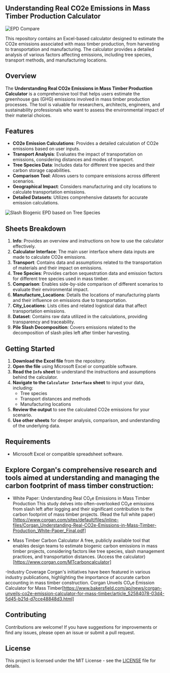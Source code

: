## Understanding Real CO2e Emissions in Mass Timber Production Calculator

![EPD Compare](https://github.com/user-attachments/assets/a4aa525c-a4f1-44e3-ad3e-5bb2b4c4d7af)


This repository contains an Excel-based calculator designed to estimate the CO2e emissions associated with mass timber production, from harvesting to transportation and manufacturing. The calculator provides a detailed analysis of various factors affecting emissions, including tree species, transport methods, and manufacturing locations.

## Overview

The **Understanding Real CO2e Emissions in Mass Timber Production Calculator** is a comprehensive tool that helps users estimate the greenhouse gas (GHG) emissions involved in mass timber production processes. The tool is valuable for researchers, architects, engineers, and sustainability professionals who want to assess the environmental impact of their material choices.

## Features

- **CO2e Emission Calculations**: Provides a detailed calculation of CO2e emissions based on user inputs.
- **Transport Analysis**: Evaluates the impact of transportation on emissions, considering distances and modes of transport.
- **Tree Species Data**: Includes data for different tree species and their carbon storage capabilities.
- **Comparison Tool**: Allows users to compare emissions across different scenarios.
- **Geographical Impact**: Considers manufacturing and city locations to calculate transportation emissions.
- **Detailed Datasets**: Utilizes comprehensive datasets for accurate emission calculations.

![Slash Biogenic EPD based on Tree Species](https://github.com/user-attachments/assets/25c600e2-5fce-4f26-9c77-53b59d663155)


## Sheets Breakdown

1. **Info**: Provides an overview and instructions on how to use the calculator effectively.
2. **Calculator Interface**: The main user interface where data inputs are made to calculate CO2e emissions.
3. **Transport**: Contains data and assumptions related to the transportation of materials and their impact on emissions.
4. **Tree Species**: Provides carbon sequestration data and emission factors for different tree species used in mass timber.
5. **Comparison**: Enables side-by-side comparison of different scenarios to evaluate their environmental impact.
6. **Manufacture_Locations**: Details the locations of manufacturing plants and their influence on emissions due to transportation.
7. **City_Locations**: Lists cities and related logistical data that affect transportation emissions.
8. **Dataset**: Contains raw data utilized in the calculations, providing transparency and traceability.
9. **Pile Slash Decomposition**: Covers emissions related to the decomposition of slash piles left after timber harvesting.

   

## Getting Started

1. **Download the Excel file** from the repository.
2. **Open the file** using Microsoft Excel or compatible software.
3. **Read the `Info` sheet** to understand the instructions and assumptions behind the calculator.
4. **Navigate to the `Calculator Interface` sheet** to input your data, including:
   - Tree species
   - Transport distances and methods
   - Manufacturing locations
5. **Review the output** to see the calculated CO2e emissions for your scenario.
6. **Use other sheets** for deeper analysis, comparison, and understanding of the underlying data.

## Requirements

- Microsoft Excel or compatible spreadsheet software.



## Explore Corgan's comprehensive research and tools aimed at understanding and managing the carbon footprint of mass timber construction:
- White Paper: Understanding Real CO₂e Emissions in Mass Timber Production
    This study delves into often-overlooked CO₂e emissions from slash left after logging and their significant contribution to the carbon footprint of mass timber projects.
    (Read the full white paper)​[https://www.corgan.com/sites/default/files/inline-files/Corgan_Understanding-Real-CO2e-Emissions-in-Mass-Timber-Production_White-Paper_Final.pdf]
   

-  Mass Timber Carbon Calculator
    A free, publicly available tool that enables design teams to estimate biogenic carbon emissions in mass timber projects, considering factors like tree species, slash management practices, and transportation distances.
    (Access the calculator​)[https://www.corgan.com/MTcarboncalculator]

  -Industry Coverage
    Corgan's initiatives have been featured in various industry publications, highlighting the importance of accurate carbon accounting in mass timber construction.
    Corgan Unveils CO₂e Emission Calculator for Mass Timber​[https://www.bakersfield.com/ap/news/corgan-unveils-co2e-emission-calculator-for-mass-timber/article_52584078-03d4-5d45-b21d-d7cce48848d3.html]


## Contributing

Contributions are welcome! If you have suggestions for improvements or find any issues, please open an issue or submit a pull request.

## License

This project is licensed under the MIT License - see the [LICENSE](LICENSE) file for details.


